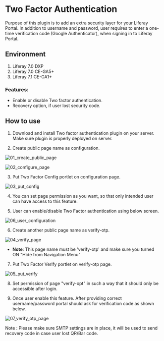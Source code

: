 # Two Factor Authentication
Purpose of this plugin is to add an extra security layer for your Liferay Portal. In addition to username and password, user requires to enter a one-time verification code (Google Authenticator), when signing in to Liferay Portal.

## Environment
1. Liferay 7.0 DXP 
2. Liferay 7.0 CE-GA5+
3. Liferay 7.1 CE-GA1+

### Features:
* Enable or disable Two factor authentication.
* Recovery option, if user lost security code.

## How to use
1. Download and install Two factor authentication plugin on your server. Make sure plugin is properly deployed on server.

2. Create public page name as configuration.

![01_create_public_page](https://user-images.githubusercontent.com/27973508/63684132-cb2d6c00-c819-11e9-931c-22cdd6ec9a99.JPG)

![02_configure_page](https://user-images.githubusercontent.com/27973508/63684133-cb2d6c00-c819-11e9-9759-66a51fca6807.jpg)

3. Put Two Factor Config portlet on configuration page.

![03_put_config](https://user-images.githubusercontent.com/27973508/63684138-cc5e9900-c819-11e9-99e2-0f1a7dfabf41.jpg)

4. You can set page permission as you want, so that only intended user can have access to this feature.

5. User can enable/disable Two Factor authentication using below screen.

![06_user_configuration](https://user-images.githubusercontent.com/27973508/63690276-d4bed000-c829-11e9-9b3a-5c5ead01f3e6.jpg)

6. Create another public page name as verify-otp.

![04_verify_page](https://user-images.githubusercontent.com/27973508/63684137-cbc60280-c819-11e9-9457-a6ad433bf6e2.jpg)

- **Note**:  This page name must be 'verify-otp' and make sure you turned ON "Hide from Navigation Menu"

7. Put Two Factor Verify portlet on verify-otp page.

![05_put_verify](https://user-images.githubusercontent.com/27973508/63684131-ca94d580-c819-11e9-9fc8-6cda23da6cd0.jpg)

8. Set permission of page "verify-opt" in such a way that it should only be accessible after login.

9. Once user enable this feature. After providing correct username/password portal should ask for verification code as shown below. 

![07_verify_otp_page](https://user-images.githubusercontent.com/27973508/63687136-66760f80-c821-11e9-8498-787389cabba8.JPG)

Note : Please make sure SMTP settings are in place, it will be used to send recovery code in case user lost QR/Bar code. 

